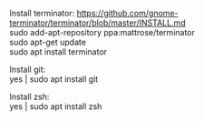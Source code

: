 Install terminator: https://github.com/gnome-terminator/terminator/blob/master/INSTALL.md  
sudo add-apt-repository ppa:mattrose/terminator  
sudo apt-get update  
sudo apt install terminator  

Install git:  
yes | sudo apt install git  

Install zsh:  
yes | sudo apt install zsh

